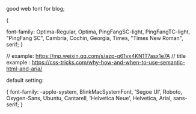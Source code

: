 


good web font for blog;

{

font-family: Optima-Regular, Optima, PingFangSC-light, PingFangTC-light, "PingFang SC", Cambria, Cochin, Georgia, Times, "Times New Roman", serif;
}

// example: https://mp.weixin.qq.com/s/azp-q61vx4KN1T7asx1e7A
// title example : https://css-tricks.com/why-how-and-when-to-use-semantic-html-and-aria/



default setting:

{
    font-family: -apple-system, BlinkMacSystemFont, 'Segoe UI', Roboto, Oxygen-Sans, Ubuntu, Cantarell, 'Helvetica Neue', Helvetica, Arial, sans-serif;
}